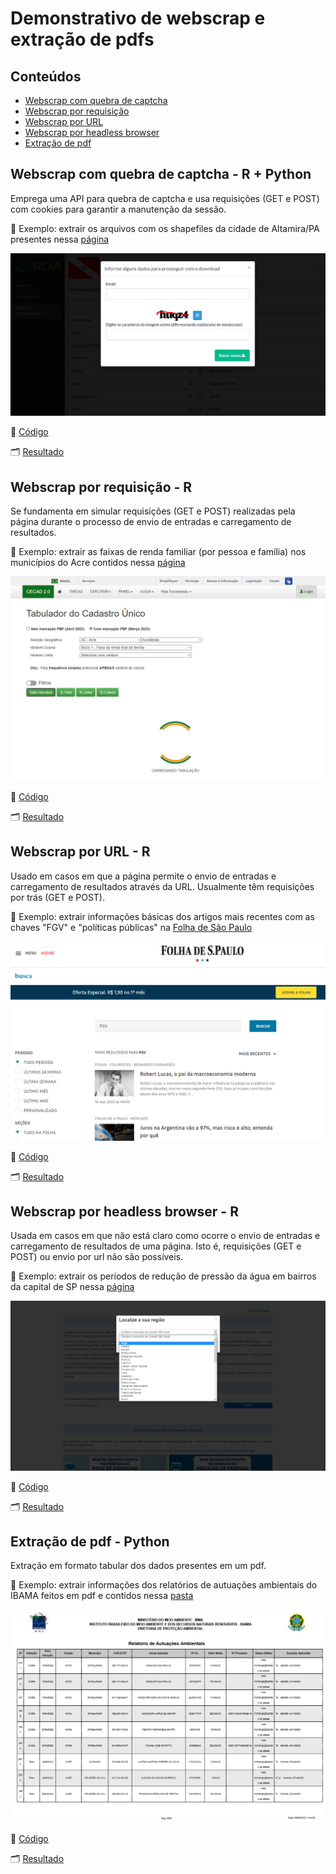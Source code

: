 # Demonstrativo de webscrap e extração de pdfs
## Conteúdos
- [Webscrap com quebra de captcha](https://github.com/IcaroBernardes/scrapper#webscrap-com-quebra-de-captcha---r--python)
- [Webscrap por requisição](https://github.com/IcaroBernardes/scrapper#webscrap-por-requisição---r)
- [Webscrap por URL](https://github.com/IcaroBernardes/scrapper#webscrap-por-url---r)
- [Webscrap por headless browser](https://github.com/IcaroBernardes/scrapper#webscrap-por-headless-browser---r)
- [Extração de pdf](https://github.com/IcaroBernardes/scrapper#webscrap-por-headless-browser---r)

## Webscrap com quebra de captcha - R + Python
Emprega uma API para quebra de captcha e usa requisições (GET e POST) com cookies para garantir a manutenção da sessão.

🎯 Exemplo: extrair os arquivos com os shapefiles da cidade de Altamira/PA presentes nessa [página](https://www.car.gov.br/publico/municipios/downloads?sigla=PA)

![](thumbs/thumb_captcha.png)

📃 [Código](https://github.com/IcaroBernardes/scrapper/blob/master/scripts/webscrap_captcha.R)

🗂 [Resultado](https://github.com/IcaroBernardes/scrapper/blob/master/resultados/content_captcha)

## Webscrap por requisição - R
Se fundamenta em simular requisições (GET e POST) realizadas pela página durante o processo de envio de entradas e carregamento de resultados.

🎯 Exemplo: extrair as faixas de renda familiar (por pessoa e família) nos municípios do Acre contidos nessa [página](https://cecad.cidadania.gov.br/tab_cad.php)

![](thumbs/thumb_request.png)

📃 [Código](https://github.com/IcaroBernardes/scrapper/blob/master/scripts/webscrap_request.R)

🗂 [Resultado](https://github.com/IcaroBernardes/scrapper/blob/master/resultados/content_request.xlsx)

## Webscrap por URL - R
Usado em casos em que a página permite o envio de entradas e carregamento de resultados através da URL. Usualmente têm requisições por trás (GET e POST).

🎯 Exemplo: extrair informações básicas dos artigos mais recentes com as chaves "FGV" e "políticas públicas" na [Folha de São Paulo](https://search.folha.uol.com.br/?q=FGV&site=todos)

![](thumbs/thumb_url.png)

📃 [Código](https://github.com/IcaroBernardes/scrapper/blob/master/scripts/webscrap_url.R)

🗂 [Resultado](https://github.com/IcaroBernardes/scrapper/blob/master/resultados/content_url.xlsx)

## Webscrap por headless browser - R
Usada em casos em que não está claro como ocorre o envio de entradas e carregamento de resultados de uma página. Isto é, requisições (GET e POST) ou envio por url não são possíveis.

🎯 Exemplo: extrair os períodos de redução de pressão da água em bairros da capital de SP nessa [página](https://reducaopressao.sabesp.com.br)

![](thumbs/thumb_headless_browser.png)

📃 [Código](https://github.com/IcaroBernardes/scrapper/blob/master/scripts/webscrap_headless_browser.R)

🗂 [Resultado](https://github.com/IcaroBernardes/scrapper/blob/master/resultados/content_headless_browser.xlsx)

## Extração de pdf - Python
Extração em formato tabular dos dados presentes em um pdf.

🎯 Exemplo: extrair informações dos relatórios de autuações ambientais do IBAMA feitos em pdf e contidos nessa [pasta](https://github.com/IcaroBernardes/scrapper/blob/master/ibama)

![](thumbs/thumb_extract_pdf.png)

📃 [Código](https://github.com/IcaroBernardes/scrapper/blob/master/scripts/extract_pdf.py)

🗂 [Resultado](https://github.com/IcaroBernardes/scrapper/blob/master/resultados/content_pdf)
